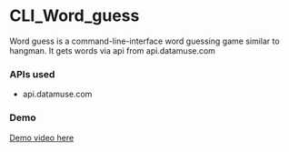 # CLI_Word_guess

Word guess is a command-line-interface word guessing game similar to hangman. It gets words via api from api.datamuse.com

### APIs used
* api.datamuse.com

### Demo
[Demo video here](https://youtu.be/IvUmCPw5AE0)